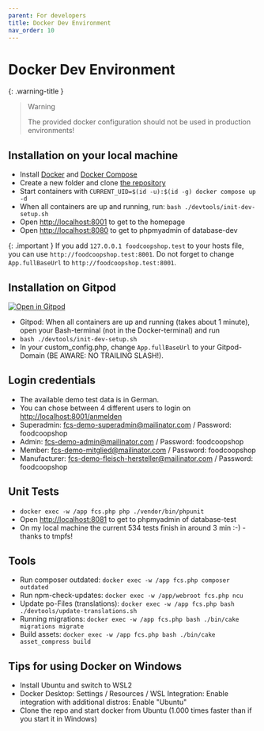 ```yaml
---
parent: For developers
title: Docker Dev Environment
nav_order: 10
---
```


# Docker Dev Environment

{: .warning-title }
> Warning
>
> The provided docker configuration should not be used in production environments!

## Installation on your local machine
* Install [Docker](https://docs.docker.com/engine/install/) and [Docker Compose](https://docs.docker.com/compose/install/)
* Create a new folder and clone [the repository](https://github.com/foodcoopshop/foodcoopshop.git)
* Start containers with `CURRENT_UID=$(id -u):$(id -g) docker compose up -d`
* When all containers are up and running, run: `bash ./devtools/init-dev-setup.sh`
* Open [http://localhost:8001](http://localhost:8001) to get to the homepage
* Open [http://localhost:8080](http://localhost:8080) to get to phpmyadmin of database-dev

{: .important }
If you add `127.0.0.1 foodcoopshop.test` to your hosts file, you can use `http://foodcoopshop.test:8001`. Do not forget to change `App.fullBaseUrl` to `http://foodcoopshop.test:8001`.

## Installation on Gitpod
[![Open in Gitpod](https://gitpod.io/button/open-in-gitpod.svg)](https://gitpod.io/#https://github.com/foodcoopshop/foodcoopshop)
* Gitpod: When all containers are up and running (takes about 1 minute), open your Bash-terminal (not in the Docker-terminal) and run
* `bash ./devtools/init-dev-setup.sh`
* In your custom_config.php, change `App.fullBaseUrl` to your Gitpod-Domain (BE AWARE: NO TRAILING SLASH!).

## Login credentials
* The available demo test data is in German.
* You can chose between 4 different users to login on [http://localhost:8001/anmelden](http://localhost:8001/anmelden)
* Superadmin: fcs-demo-superadmin@mailinator.com / Password: foodcoopshop
* Admin: fcs-demo-admin@mailinator.com / Password: foodcoopshop
* Member: fcs-demo-mitglied@mailinator.com / Password: foodcoopshop
* Manufacturer: fcs-demo-fleisch-hersteller@mailinator.com / Password: foodcoopshop

## Unit Tests

* `docker exec -w /app fcs.php php ./vendor/bin/phpunit`
* Open [http://localhost:8081](http://localhost:8081) to get to phpmyadmin of database-test
* On my local machine the current 534 tests finish in around 3 min :-) - thanks to tmpfs!

## Tools

* Run composer outdated: `docker exec -w /app fcs.php composer outdated`
* Run npm-check-updates: `docker exec -w /app/webroot fcs.php ncu`
* Update po-Files (translations): `docker exec -w /app fcs.php bash ./devtools/update-translations.sh`
* Running migrations: `docker exec -w /app fcs.php bash ./bin/cake migrations migrate`
* Build assets: `docker exec -w /app fcs.php bash ./bin/cake asset_compress build`

## Tips for using Docker on Windows
* Install Ubuntu and switch to WSL2
* Docker Desktop: Settings / Resources / WSL Integration: Enable integration with additional distros: Enable "Ubuntu"
* Clone the repo and start docker from Ubuntu (1.000 times faster than if you start it in Windows)